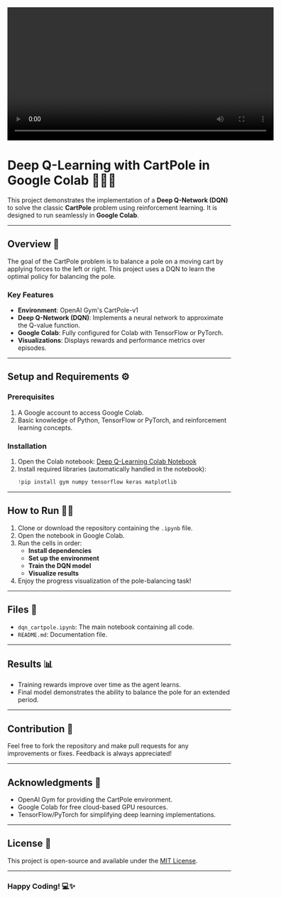 

<video controls width="600">
  <source src="cart_pole_video.mp4" type="video/mp4">
  Your browser does not support the video tag.
</video>

# Deep Q-Learning with CartPole in Google Colab 🐍🤖🎢

This project demonstrates the implementation of a **Deep Q-Network (DQN)** to solve the classic **CartPole** problem using reinforcement learning. It is designed to run seamlessly in **Google Colab**.

---

## Overview 📖

The goal of the CartPole problem is to balance a pole on a moving cart by applying forces to the left or right. This project uses a DQN to learn the optimal policy for balancing the pole.

### Key Features
- **Environment**: OpenAI Gym's CartPole-v1
- **Deep Q-Network (DQN)**: Implements a neural network to approximate the Q-value function.
- **Google Colab**: Fully configured for Colab with TensorFlow or PyTorch.
- **Visualizations**: Displays rewards and performance metrics over episodes.

---

## Setup and Requirements ⚙️

### Prerequisites
1. A Google account to access Google Colab.
2. Basic knowledge of Python, TensorFlow or PyTorch, and reinforcement learning concepts.

### Installation
1. Open the Colab notebook: [Deep Q-Learning Colab Notebook](https://colab.research.google.com/drive/1Lum9X8j9xRE72p6Z-rCNMyDqg6luDBfF?usp=sharing)
2. Install required libraries (automatically handled in the notebook):
   ```python
   !pip install gym numpy tensorflow keras matplotlib
   ```

---

## How to Run 🏃‍♂️

1. Clone or download the repository containing the `.ipynb` file.
2. Open the notebook in Google Colab.
3. Run the cells in order:
   - **Install dependencies**
   - **Set up the environment**
   - **Train the DQN model**
   - **Visualize results**
4. Enjoy the progress visualization of the pole-balancing task!

---

## Files 📂

- `dqn_cartpole.ipynb`: The main notebook containing all code.
- `README.md`: Documentation file.

---

## Results 📊

- Training rewards improve over time as the agent learns.
- Final model demonstrates the ability to balance the pole for an extended period.

---

## Contribution 🤝

Feel free to fork the repository and make pull requests for any improvements or fixes. Feedback is always appreciated!

---

## Acknowledgments 🌟

- OpenAI Gym for providing the CartPole environment.
- Google Colab for free cloud-based GPU resources.
- TensorFlow/PyTorch for simplifying deep learning implementations.

---

## License 📜

This project is open-source and available under the [MIT License](LICENSE).

---

### Happy Coding! 💻✨
